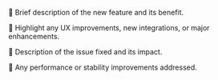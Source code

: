 🚀 Brief description of the new feature and its benefit.

🚀 Highlight any UX improvements, new integrations, or major enhancements.

🐞 Description of the issue fixed and its impact.

🐞 Any performance or stability improvements addressed.